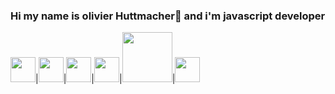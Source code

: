 ### Hi my name is olivier Huttmacher👋 and i'm javascript developer  
<img src="https://cdn.jsdelivr.net/gh/devicons/devicon/icons/javascript/javascript-original.svg" width="40px" />|<img src="https://cdn.jsdelivr.net/gh/devicons/devicon/icons/react/react-original-wordmark.svg" width="40px" />|<img src="https://cdn.jsdelivr.net/gh/devicons/devicon/icons/git/git-plain-wordmark.svg" width="40px" />|<img src="https://cdn.jsdelivr.net/gh/devicons/devicon/icons/nextjs/nextjs-original-wordmark.svg" width="40px" />|<img src="https://cdn.jsdelivr.net/gh/devicons/devicon/icons/webpack/webpack-original-wordmark.svg" width="80px" />|<img src="https://cdn.jsdelivr.net/gh/devicons/devicon/icons/npm/npm-original-wordmark.svg" width="40px" /> 


<!--
**olygood/olygood** is a ✨ _special_ ✨ repository because its `README.md` (this file) appears on your GitHub profile.

Here are some ideas to get you started:

- 🔭 I’m currently working on Nextjs...
- 🌱 I’m currently learning React, Nextjs and typeScript...
- 👯 I’m looking to collaborate on ...
- 🤔 I’m looking for help with ...
- 💬 Ask me about ...
- 📫 How to reach me: ...
- 😄 Pronouns: ...
- ⚡ Fun fact: ...
-->
